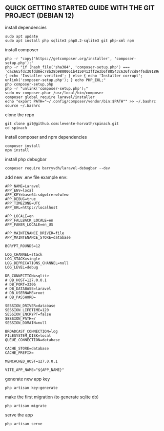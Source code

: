 ## QUICK GETTING STARTED GUIDE WITH THE GIT PROJECT (DEBIAN 12)
install dependencies
```
sudo apt update
sudo apt install php sqlite3 php8.2-sqlite3 git php-xml npm
```
install composer
```
php -r "copy('https://getcomposer.org/installer', 'composer-setup.php');"
php -r "if (hash_file('sha384', 'composer-setup.php') === 'dac665fdc30fdd8ec78b38b9800061b4150413ff2e3b6f88543c636f7cd84f6db9189d43a81e5503cda447da73c7e5b6') { echo 'Installer verified'; } else { echo 'Installer corrupt'; unlink('composer-setup.php'); } echo PHP_EOL;"
php composer-setup.php
php -r "unlink('composer-setup.php');"
sudo mv composer.phar /usr/local/bin/composer
composer global require laravel/installer
echo "export PATH="~/.config/composer/vendor/bin:$PATH"" >> ~/.bashrc
source ~/.bashrc
```
clone the repo
```
git clone git@github.com:levente-horvath/spinach.git
cd spinach
```
install composer and npm dependencies
```
composer install
npm install
```
install php debugbar
```
composer require barryvdh/laravel-debugbar --dev
```
add new .env file
example env:
```
APP_NAME=Laravel
APP_ENV=local
APP_KEY=base64:sdgwtrerwfwfew
APP_DEBUG=true
APP_TIMEZONE=UTC
APP_URL=http://localhost

APP_LOCALE=en
APP_FALLBACK_LOCALE=en
APP_FAKER_LOCALE=en_US

APP_MAINTENANCE_DRIVER=file
APP_MAINTENANCE_STORE=database

BCRYPT_ROUNDS=12

LOG_CHANNEL=stack
LOG_STACK=single
LOG_DEPRECATIONS_CHANNEL=null
LOG_LEVEL=debug

DB_CONNECTION=sqlite
# DB_HOST=127.0.0.1
# DB_PORT=3306
# DB_DATABASE=laravel
# DB_USERNAME=root
# DB_PASSWORD=

SESSION_DRIVER=database
SESSION_LIFETIME=120
SESSION_ENCRYPT=false
SESSION_PATH=/
SESSION_DOMAIN=null

BROADCAST_CONNECTION=log
FILESYSTEM_DISK=local
QUEUE_CONNECTION=database

CACHE_STORE=database
CACHE_PREFIX=

MEMCACHED_HOST=127.0.0.1

VITE_APP_NAME="${APP_NAME}"
```

generate new app key
```
php artisan key:generate
```

make the first migration (to generate sqlite db)
```
php artisan migrate
```

serve the app
```
php artisan serve
```
